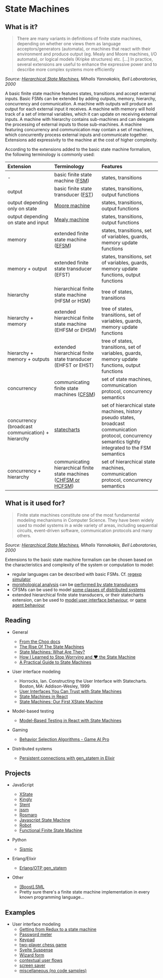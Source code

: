 # State Machines

## What is it?

> There are many variants in definitions of finite state machines, depending on
  whether one views them as language acceptors/generators (automata), or machines that react with their environment and produce output (eg. Mealy and
  Moore machines, I/O automata), or logical models (Kripke structures) etc.
> [...] In practice, several extensions are useful to enhance the expressive power and
to describe more complex systems more efficiently

*Source: [Hierarchical State Machines](https://link.springer.com/content/pdf/10.1007/3-540-44929-9_24.pdf), Mihalis Yannakakis, Bell Laboratories, 2000*

A basic finite state machine features states, transitions and accept external inputs. Basic FSMs can be extended by adding outputs, memory, hierarchy, concurrency and communication. A machine with outputs will produce an output for each external input it receives. A machine with memory will hold track of a set of internal variables, which it can update on receiving external inputs. A machine with hierarchy contains sub-machines and can delegate the processing of external inputs to those sub-machines. A machine featuring concurrency and communication may contain a set of machines, which concurrently process external inputs and communicate together. Extensions add expressivity to the machine at the cost of higher complexity.

According to the extensions added to the basic state machine formalism, the following terminology is commonly used:
 
| Extension | Terminology | Features |
|:---|:---|:---|
| - | basic finite state machine ([FSM](https://en.wikipedia.org/wiki/Finite-state_machine)) | states, transitions |
| output| basic finite state transducer ([FST](https://en.wikipedia.org/wiki/Finite-state_transducer)) | states, transitions, output functions |
| output depending only on state| [Moore machine](https://en.wikipedia.org/wiki/Moore_machine) | states, transitions, output functions |
| output depending on state and input | [Mealy machine](https://en.wikipedia.org/wiki/Mealy_machine) | states, transitions, output functions |
| memory | extended finite state machine ([EFSM](https://en.wikipedia.org/wiki/Extended_finite-state_machine)) | states, transitions, set of variables, guards, memory update functions |
| memory + output| extended finite state transducer (EFST) | states, transitions, set of variables, guards, memory update functions, output functions  |
| hierarchy | hierarchical finite state machine (HFSM or HSM) | tree of states, transitions |
| hierarchy + memory| extended hierarchical finite state machine (EHFSM or EHSM) | tree of states, transitions, set of variables, guards, memory update functions  |
| hierarchy + memory + outputs| extended hierarchical finite state transducer (EHFST or EHST)| tree of states, transitions, set of variables, guards, memory update functions, output functions |
| concurrency| communicating finite state machines ([CFSM](https://en.wikipedia.org/wiki/Communicating_finite-state_machine)) | set of state machines, communication protocol, concurrency semantics |
| concurrency (broadcast communication) + hierarchy | [statecharts](http://www.inf.ed.ac.uk/teaching/courses/seoc/2005_2006/resources/statecharts.pdf)  | set of hierarchical state machines, history pseudo states, broadcast communication protocol, concurrency semantics tightly integrated to the FSM semantics|
| concurrency + hierarchy | communicating hierarchical finite state machines ([CHFSM or HCFSM](https://en.wikipedia.org/wiki/Communicating_finite-state_machine#Communicating_Hierarchical_State_Machine)) | set of hierarchical state machines, communication protocol, concurrency semantics |


## What is it used for?
> Finite state machines constitute one of the most fundamental modeling mechanisms in Computer Science. They have been widely used to model systems in a wide variety of areas, including sequential circuits, event-driven software, communication protocols and many others.

*Source: [Hierarchical State Machines](https://link.springer.com/content/pdf/10.1007/3-540-44929-9_24.pdf), Mihalis Yannakakis, Bell Laboratories, 2000*

Extensions to the basic state machine formalism can be chosen based on the characteristics and complexity of the system or computation to model:
- regular languages can be described with basic FSMs. Cf. [regexp simulator](http://ivanzuzak.info/noam/webapps/fsm_simulator/)
- [morphological analysis](https://en.wikipedia.org/wiki/Morphology_(linguistics)) can be [performed by state transducers](https://www.cs.ubc.ca/~carenini/TEACHING/CPSC503-10/applications-of-finite-state.pdf)
- CFSMs can be used to model [some classes of distributed systems](https://pdfs.semanticscholar.org/b218/d40091ac73be4cf8861991c2dda10008bb8f.pdf)
- extended hierarchical finite state transducers, or their statecharts extension, can be used to [model user interface behaviour](https://medium.com/dailyjs/user-interfaces-you-can-trust-with-state-machines-49de7fa138a6), or [game agent behaviour](http://www.gameaipro.com/GameAIPro/GameAIPro_Chapter04_Behavior_Selection_Algorithms.pdf)

## Reading

- General
  - [From the Choo docs](https://choo.io/docs/state-machines/)
  - [The Rise Of The State Machines](https://www.smashingmagazine.com/2018/01/rise-state-machines/)
  - [State Machines: What Are They?](https://kyleshevlin.com/what-are-state-machines)
  - [How I Learned to Stop Worrying and ❤️ the State Machine](http://raganwald.com/2018/02/23/forde.html)
  - [A Practical Guide to State Machines](https://deniskyashif.com/a-practical-guide-to-state-machines/)

- User interface modeling
  - Horrocks, Ian. Constructing the User Interface with Statecharts. Boston, MA: Addison-Wesley, 1999
  - [User Interfaces You Can Trust with State Machines](https://medium.com/dailyjs/user-interfaces-you-can-trust-with-state-machines-49de7fa138a6)
  - [State Machines in React](https://gedd.ski/post/state-machines-in-react/)
  - [State Machines: Our First XState Machine](https://kyleshevlin.com/our-first-xstate-machine)

- Model-based testing
  - [Model-Based Testing in React with State Machines](https://css-tricks.com/model-based-testing-in-react-with-state-machines/)

- Gaming
  - [Behavior Selection Algorithms - Game AI Pro](http://www.gameaipro.com/GameAIPro/GameAIPro_Chapter04_Behavior_Selection_Algorithms.pdf)

- Distributed systems
  - [Persistent connections with gen_statem in Elixir](https://andrealeopardi.com/posts/connection-managers-with-gen_statem)

## Projects

- JavaScript
  - [XState](https://github.com/davidkpiano/xstate)
  - [Kingly](https://brucou.github.io/documentation)
  - [Stent](https://github.com/krasimir/stent)
  - [jssm](https://github.com/StoneCypher/jssm)
  - [Rosmaro](https://rosmaro.js.org/)
  - [Javascript State Machine](https://github.com/jakesgordon/javascript-state-machine)
  - [Robot](https://thisrobot.life/)
  - [Functional Finite State Machine](https://github.com/TBPixel/functional-finite-state-machine)

- Python
  - [Sismic](https://sismic.readthedocs.io)

- Erlang/Elixir
  - [Erlang/OTP gen_statem](http://erlang.org/doc/man/gen_statem.html)

- Other
  - [[Boost].SML](https://boost-experimental.github.io/sml)
  - Pretty sure there's a finite state machine implementation in every known programming language...

## Examples

- User interface modeling
  - [Getting from Redux to a state machine](https://krasimirtsonev.com/blog/article/getting-from-redux-to-state-machine-with-stent)
  - [Password meter](https://brucou.github.io/documentation/v1/tutorials/password-meter-ui-implementation.html#Vanilla-js)
  - [Keypad](https://brucou.github.io/documentation/v1/examples/keypad.html)
  - [two-player chess game](https://brucou.github.io/documentation/v1/tutorials/chess-game-ultimate.html)
  - [Svelte Suspense](https://brucou.github.io/documentation/v1/examples/svelte%20suspense.html)
  - [Wizard form](https://brucou.github.io/documentation/v1/examples/wizard-form.html)
  - [contextual user flows](https://github.com/hashicorp/vault)
  - [screen saver](https://medium.com/@carloslfu/modeling-a-screensaver-with-a-statechart-a-real-use-case-f57301682570) 
  - [miscellaneous (no code samples)](https://xstate.js.org/docs/about/showcase.html)

